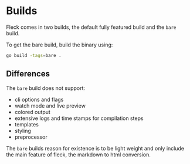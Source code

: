 # Builds

Fleck comes in two builds, the default fully featured build and the `bare` build.

To get the bare build, build the binary using:

```bash
go build -tags=bare .
```

## Differences

The `bare` build does not support:

- cli options and flags
- watch mode and live preview
- colored output
- extensive logs and time stamps for compilation steps
- templates
- styling
- preprocessor

The `bare` builds reason for existence is to be light weight and only include the main feature of fleck, the markdown to html conversion.
